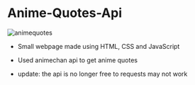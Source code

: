 # Anime-Quotes-Api

![animequotes](https://github.com/user-attachments/assets/5b57e036-fb68-4e05-891a-fe2e2801c509)

- Small webpage made using HTML, CSS and JavaScript
- Used animechan api to get anime quotes

- update: the api is no longer free to requests may not work
